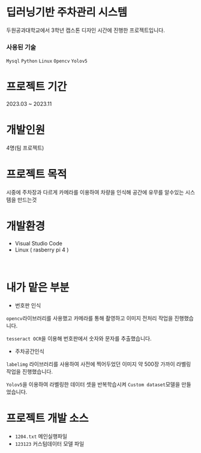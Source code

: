 # 딥러닝기반 주차관리 시스템

두원공과대학교에서 3학년 캡스톤 디자인 시간에 진행한 프로젝트입니다.
<br />
### 사용된 기술
`Mysql` `Python` `Linux` `Opencv` `Yolov5`
<br />
# 프로젝트 기간
2023.03 ~ 2023.11
<br />
# 개발인원
4명(팀 프로젝트)
<br />
# 프로젝트 목적
시중에 주차장과 다르게 카메라를 이용하여 차량을 인식해 공간에 유무를 알수있는 시스템을 만드는것
<br />
# 개발환경
- Visual Studio Code
- Linux ( rasberry pi 4 )
<br />

# 내가 맡은 부분

- 번호판 인식

`opencv`라이브러리를 사용했고 카메라를 통해 촬영하고 이미지 전처리 작업을 진행했습니다.

`tesseract OCR`을 이용해 번호판에서 숫자와 문자를 추출했습니다.
<br />

- 주차공간인식

`labelimg` 라이브러리를 사용하여 사전에 찍어두었던 이미지 약 500장 가까이 라벨링작업을 진행했습니다.

`Yolov5`을 이용하여 라벨링한 데이터 셋을 반복학습시켜 `Custom dataset`모델을 만들었습니다.
<br />

# 프로젝트 개발 소스

- `1204.txt` 메인실행파일
- `123123` 커스텀데이터 모델 파일
